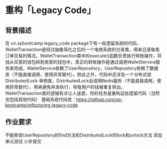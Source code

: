 # 重构「Legacy Code」

## 背景描述
在 cn.xpbootcamp.legacy_code package下有一些遗留系统的代码，WalletTransaction是经过抽象简化之后的一个电商系统的交易类，用来记录每笔订单交易的情况。WalletTransaction类中的execute()函数负责执行转账操作，将钱从买家的钱包转到卖家的钱包中。真正的转账操作是通过调用WalletService服务来完成，WalletService依赖了UserRepository，UserRepository依赖了数据库（不能直接调用，使用异常替代）。除此之外，代码中还涉及一个分布式锁 DistributedLock 单例类，DistributedLock会调用Redis服务（不能直接调用，使用异常替代），用来避免并发执行，导致用户的钱被重复转出。
WalletTransaction类的逻辑有点让人迷惑，你的任务是重构这些遗留代码（当然也包括其他代码）
基础系统代码库：https://github.com/xp-bootcamp/refactoring-legacy-code

## 作业要求
不能修改UserRepository的find方法和DistributedLock的lock和unlock方法
添加单元测试
小步提交